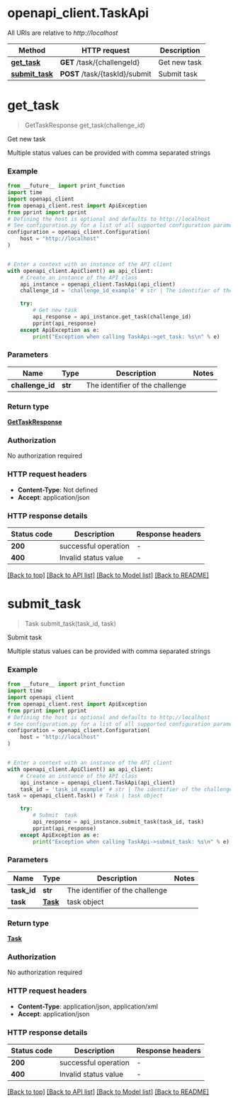 # openapi_client.TaskApi

All URIs are relative to *http://localhost*

Method | HTTP request | Description
------------- | ------------- | -------------
[**get_task**](TaskApi.md#get_task) | **GET** /task/{challengeId} | Get new task
[**submit_task**](TaskApi.md#submit_task) | **POST** /task/{taskId}/submit | Submit  task


# **get_task**
> GetTaskResponse get_task(challenge_id)

Get new task

Multiple status values can be provided with comma separated strings

### Example

```python
from __future__ import print_function
import time
import openapi_client
from openapi_client.rest import ApiException
from pprint import pprint
# Defining the host is optional and defaults to http://localhost
# See configuration.py for a list of all supported configuration parameters.
configuration = openapi_client.Configuration(
    host = "http://localhost"
)


# Enter a context with an instance of the API client
with openapi_client.ApiClient() as api_client:
    # Create an instance of the API class
    api_instance = openapi_client.TaskApi(api_client)
    challenge_id = 'challenge_id_example' # str | The identifier of the challenge

    try:
        # Get new task
        api_response = api_instance.get_task(challenge_id)
        pprint(api_response)
    except ApiException as e:
        print("Exception when calling TaskApi->get_task: %s\n" % e)
```

### Parameters

Name | Type | Description  | Notes
------------- | ------------- | ------------- | -------------
 **challenge_id** | **str**| The identifier of the challenge | 

### Return type

[**GetTaskResponse**](GetTaskResponse.md)

### Authorization

No authorization required

### HTTP request headers

 - **Content-Type**: Not defined
 - **Accept**: application/json

### HTTP response details
| Status code | Description | Response headers |
|-------------|-------------|------------------|
**200** | successful operation |  -  |
**400** | Invalid status value |  -  |

[[Back to top]](#) [[Back to API list]](../README.md#documentation-for-api-endpoints) [[Back to Model list]](../README.md#documentation-for-models) [[Back to README]](../README.md)

# **submit_task**
> Task submit_task(task_id, task)

Submit  task

Multiple status values can be provided with comma separated strings

### Example

```python
from __future__ import print_function
import time
import openapi_client
from openapi_client.rest import ApiException
from pprint import pprint
# Defining the host is optional and defaults to http://localhost
# See configuration.py for a list of all supported configuration parameters.
configuration = openapi_client.Configuration(
    host = "http://localhost"
)


# Enter a context with an instance of the API client
with openapi_client.ApiClient() as api_client:
    # Create an instance of the API class
    api_instance = openapi_client.TaskApi(api_client)
    task_id = 'task_id_example' # str | The identifier of the challenge
task = openapi_client.Task() # Task | task object

    try:
        # Submit  task
        api_response = api_instance.submit_task(task_id, task)
        pprint(api_response)
    except ApiException as e:
        print("Exception when calling TaskApi->submit_task: %s\n" % e)
```

### Parameters

Name | Type | Description  | Notes
------------- | ------------- | ------------- | -------------
 **task_id** | **str**| The identifier of the challenge | 
 **task** | [**Task**](Task.md)| task object | 

### Return type

[**Task**](Task.md)

### Authorization

No authorization required

### HTTP request headers

 - **Content-Type**: application/json, application/xml
 - **Accept**: application/json

### HTTP response details
| Status code | Description | Response headers |
|-------------|-------------|------------------|
**200** | successful operation |  -  |
**400** | Invalid status value |  -  |

[[Back to top]](#) [[Back to API list]](../README.md#documentation-for-api-endpoints) [[Back to Model list]](../README.md#documentation-for-models) [[Back to README]](../README.md)

